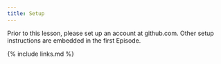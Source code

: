 ```yaml
---
title: Setup
---
```

Prior to this lesson, please set up an account at github.com. Other setup instructions
are embedded in the first Episode.


{% include links.md %}
